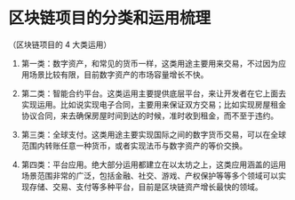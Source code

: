 # 区块链项目的分类和运用梳理

（区块链项目的 4 大类运用） 

1. 第一类：数字资产，和常见的货币一样，这类用途主要用来交易，不过因为应用场景比较有限，目前数字资产的市场容量增长不快。 

2. 第二类：智能合约平台。这类运用主要提供底层平台，来让开发者在它上面去实现运用。比如说实现电子合同，主要用来保证双方交易；比如实现房屋租金协议合同，来去确保房屋时间到达的时候，准时收到租金，而不至于违约。 

3. 第三类：全球支付。这类用途主要实现国际之间的数字货币交易，可以在全球范围内转账任意一种货币，或者实现法币与数字资产的等价交换。 

4. 第四类：平台应用。绝大部分运用都建立在以太坊之上，这类应用涵盖的运用场景范围非常的广泛，包括金融、社交、游戏、产权保护等等多个领域可以实现存储、交易、支付等多种平台，目前是区块链资产增长最快的领域。


